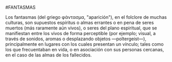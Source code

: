 #FANTASMAS

Los fantasmas (del griego φάντασμα, "aparición"), en el folclore de muchas culturas, son supuestos espíritus o almas errantes o en pena de seres muertos (más raramente aún vivos), o seres del plano espiritual, que se manifiestan entre los vivos de forma perceptible (por ejemplo; visual, a través de sonidos, aromas o desplazando objetos —poltergeist—), principalmente en lugares con los cuales presentan un vínculo; tales como los que frecuentaban en vida, o en asociación con sus personas cercanas, en el caso de las almas de los fallecidos.